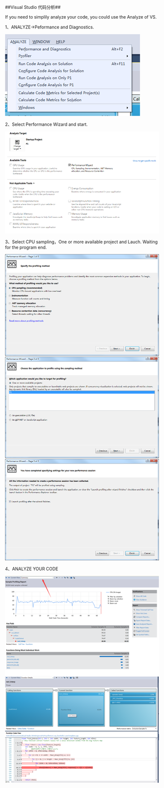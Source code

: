 ##Visual Studio 代码分析##

If you need to simplily analyze your code, you could use the Analyze of VS. 


1、ANALYZE->Peformance and Diagnostics.

![Alt text](1.png)

2、Select Performance Wizard and start.

![Alt text](2.png)

3、Select CPU sampling，One or more available project and Lauch. Waiting for the program end.
 
![Alt text](3.png)
![Alt text](4.png)
![Alt text](5.png)

4、ANALYZE YOUR CODE

![Alt text](6.png)
![Alt text](7.png)